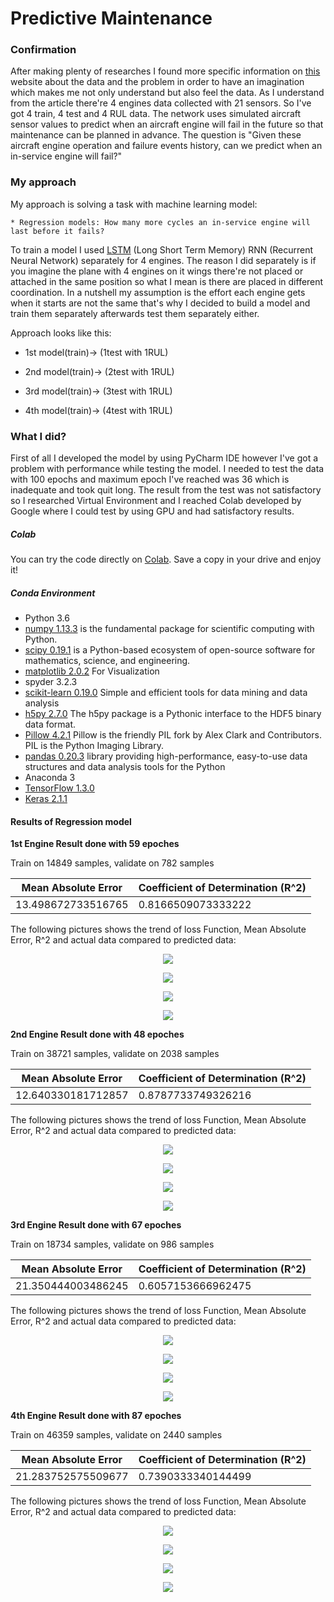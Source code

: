 # Predictive Maintenance 

### Confirmation
After making plenty of researches I found more specific information on 
<a href="https://ti.arc.nasa.gov/tech/dash/groups/pcoe/prognostic-data-repository/#turbofan">this</a>
website about the data and the problem in order to have an imagination which makes me not only understand
but also feel the data. As I understand from the article there're 4 engines data collected with 
21 sensors. So I've got 4 train, 4 test and 4 RUL data. 
The network uses simulated aircraft sensor values to predict when an aircraft engine will fail in the future so that maintenance can be planned in advance.
The question is "Given these aircraft engine operation and failure events history, can we predict when an in-service engine will fail?"

### My approach
My approach is solving a task with machine learning model:
  	
    * Regression models: How many more cycles an in-service engine will last before it fails?

To train a model I used <a href="http://colah.github.io/posts/2015-08-Understanding-LSTMs/">LSTM</a> 
(Long Short Term Memory) RNN (Recurrent Neural Network) separately for 4 engines. The reason I did 
separately is if you imagine the plane with 4 engines on it wings there're not placed or attached 
in the same position so what I mean is there are placed in different coordination. In a nutshell 
my assumption is the effort each engine gets when it starts are not the same that's why I decided 
to build a model and train them separately afterwards test them separately either.

Approach looks like this:
* 1st model(train)-> (1test with 1RUL)

* 2nd model(train)-> (2test with 1RUL)

* 3rd model(train)-> (3test with 1RUL)

* 4th model(train)-> (4test with 1RUL)



### What I did?
First of all I developed the model by using PyCharm IDE however I've got a problem with performance
while testing the model. I needed to test the data with 100 epochs and maximum epoch I've
reached was 36 which is inadequate and took quit long. The result from the test was not
satisfactory so I researched Virtual Environment and I reached Colab developed by Google 
where I could test by using GPU and had satisfactory results. 

##### Colab
You can try the code directly on [Colab](https://colab.research.google.com/drive/1nyhbz_zcVF2upQqVIBIxh1gju1vxi2mr#scrollTo=edR3gkrYaR3H).
Save a copy in your drive and enjoy it!

##### Conda Environment
* Python 3.6
* [numpy 1.13.3](http://www.numpy.org/)  is the fundamental package for scientific computing with Python.
* [scipy 0.19.1](https://www.scipy.org/) is a Python-based ecosystem of open-source software for mathematics, science, and engineering. 
* [matplotlib 2.0.2](https://matplotlib.org/) For Visualization
* spyder 3.2.3
* [scikit-learn 0.19.0](http://scikit-learn.org/stable/) Simple and efficient tools for data mining and data analysis
* [h5py 2.7.0](https://www.h5py.org/) The h5py package is a Pythonic interface to the HDF5 binary data format. 
* [Pillow 4.2.1](https://pillow.readthedocs.io/en/latest/) Pillow is the friendly PIL fork by Alex Clark and Contributors. PIL is the Python Imaging Library.
* [pandas 0.20.3](http://pandas.pydata.org/) library providing high-performance, easy-to-use data structures and data analysis tools for the Python
* Anaconda 3
* [TensorFlow 1.3.0](https://www.tensorflow.org/)
* [Keras 2.1.1](https://keras.io)


#### Results of Regression model
__1st Engine Result done with 59 epoches__

Train on 14849 samples, validate on 782 samples

|Mean Absolute Error|Coefficient of Determination (R^2)|
|----|----|
| 13.498672733516765|0.8166509073333222|

The following pictures shows the trend of loss Function, Mean Absolute Error, R^2 and actual data compared to predicted data: 
<p align="center">
  <img src="https://github.com/umedsondoniyor/PredictiveMaintenance/blob/master/Output/colab/engine1/model_loss.png"/>
</p>
<p align="center">
  <img src="https://github.com/umedsondoniyor/PredictiveMaintenance/blob/master/Output/colab/engine1/model_MAE.png"/>
</p>
<p align="center">
  <img src="https://github.com/umedsondoniyor/PredictiveMaintenance/blob/master/Output/colab/engine1/model_r2.png"/>
</p>
<p align="center">
  <img src="https://github.com/umedsondoniyor/PredictiveMaintenance/blob/master/Output/colab/engine1/prediction.png"/>
</p>


__2nd Engine Result done with 48 epoches__

Train on 38721 samples, validate on 2038 samples

|Mean Absolute Error|Coefficient of Determination (R^2)|
|----|----|
| 12.640330181712857|0.8787733749326216|

The following pictures shows the trend of loss Function, Mean Absolute Error, R^2 and actual data compared to predicted data: 
<p align="center">
  <img src="https://github.com/umedsondoniyor/PredictiveMaintenance/blob/master/Output/colab/engine2/model_loss.png"/> 
</p>
<p align="center">
  <img src="https://github.com/umedsondoniyor/PredictiveMaintenance/blob/master/Output/colab/engine2/model_MAE.png"/>
</p>
<p align="center">
  <img src="https://github.com/umedsondoniyor/PredictiveMaintenance/blob/master/Output/colab/engine2/model_r2.png"/>
</p>
<p align="center">
  <img src="https://github.com/umedsondoniyor/PredictiveMaintenance/blob/master/Output/colab/engine2/prediction.png"/>
</p>


__3rd Engine Result done with 67 epoches__

Train on 18734 samples, validate on 986 samples

|Mean Absolute Error|Coefficient of Determination (R^2)|
|----|----|
| 21.350444003486245|0.6057153666962475|

The following pictures shows the trend of loss Function, Mean Absolute Error, R^2 and actual data compared to predicted data: 
<p align="center">
  <img src="https://github.com/umedsondoniyor/PredictiveMaintenance/blob/master/Output/colab/engine3/model_loss.png"/>
</p>
<p align="center">
  <img src="https://github.com/umedsondoniyor/PredictiveMaintenance/blob/master/Output/colab/engine3/model_MAE.png"/>
</p>
<p align="center">
  <img src="https://github.com/umedsondoniyor/PredictiveMaintenance/blob/master/Output/colab/engine3/model_r2.png"/>
</p>
<p align="center">
  <img src="https://github.com/umedsondoniyor/PredictiveMaintenance/blob/master/Output/colab/engine3/prediction.png"/>
</p>



__4th Engine Result done with 87 epoches__

Train on 46359 samples, validate on 2440 samples

|Mean Absolute Error|Coefficient of Determination (R^2)|
|----|----|
|21.283752575509677|0.7390333340144499|

The following pictures shows the trend of loss Function, Mean Absolute Error, R^2 and actual data compared to predicted data: 
<p align="center">
  <img src="https://github.com/umedsondoniyor/PredictiveMaintenance/blob/master/Output/colab/engine4/model_loss.png"/>
</p>
<p align="center">
  <img src="https://github.com/umedsondoniyor/PredictiveMaintenance/blob/master/Output/colab/engine4/model_MAE.png"/>
</p>
<p align="center">
  <img src="https://github.com/umedsondoniyor/PredictiveMaintenance/blob/master/Output/colab/engine4/model_r2.png"/>
</p>
<p align="center">
  <img src="https://github.com/umedsondoniyor/PredictiveMaintenance/blob/master/Output/colab/engine4/prediction.png"/>
</p>
